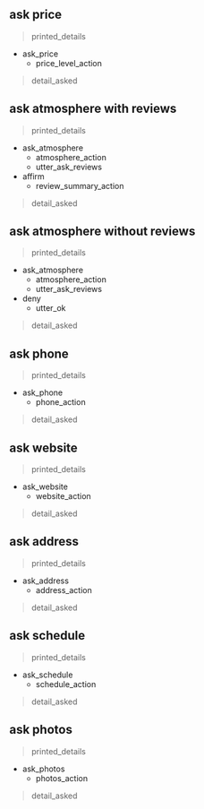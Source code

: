 ## ask price
> printed_details
* ask_price
    - price_level_action
> detail_asked

## ask atmosphere with reviews
> printed_details
* ask_atmosphere
    - atmosphere_action
    - utter_ask_reviews
* affirm
    - review_summary_action
> detail_asked

## ask atmosphere without reviews
> printed_details
* ask_atmosphere
    - atmosphere_action
    - utter_ask_reviews
* deny
    - utter_ok
> detail_asked


## ask phone
> printed_details
* ask_phone
    - phone_action
> detail_asked

## ask website
> printed_details
* ask_website
    - website_action
> detail_asked

## ask address
> printed_details
* ask_address
    - address_action
> detail_asked

## ask schedule
> printed_details
* ask_schedule
    - schedule_action
> detail_asked

## ask photos
> printed_details
* ask_photos
    - photos_action
> detail_asked
